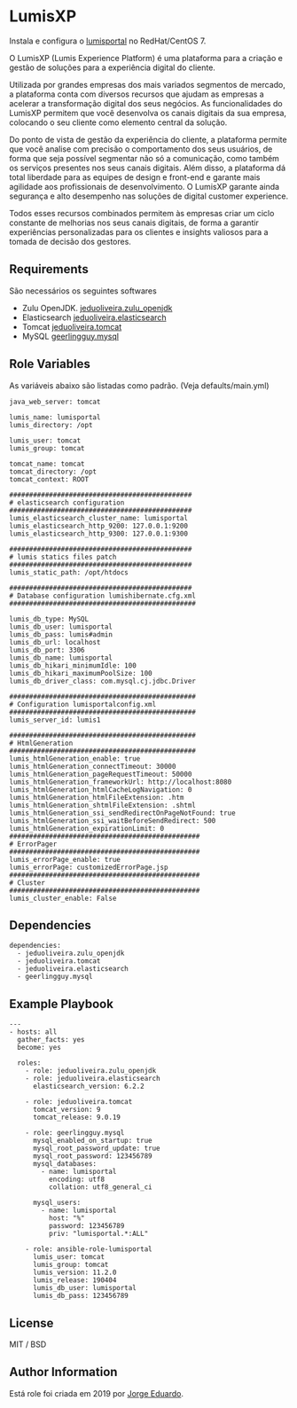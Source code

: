 LumisXP
=========

Instala e configura o [lumisportal](https://lumisxp.lumis.com.br/doc/lumisportal/11.2.0/pt-BR/lumis.installation_and_configuration.system_requirements.html) no RedHat/CentOS 7.

O LumisXP (Lumis Experience Platform) é uma plataforma para a criação e gestão de soluções para a experiência digital do cliente.

Utilizada por grandes empresas dos mais variados segmentos de mercado, a plataforma conta com diversos recursos que ajudam as empresas a acelerar a transformação digital dos seus negócios. As funcionalidades do LumisXP permitem que você desenvolva os canais digitais da sua empresa, colocando o seu cliente como elemento central da solução.

Do ponto de vista de gestão da experiência do cliente, a plataforma permite que você analise com precisão o comportamento dos seus usuários, de forma que seja possível segmentar não só a comunicação, como também os serviços presentes nos seus canais digitais. Além disso, a plataforma dá total liberdade para as equipes de design e front-end e garante mais agilidade aos profissionais de desenvolvimento. O LumisXP garante ainda segurança e alto desempenho nas soluções de digital customer experience.

Todos esses recursos combinados permitem às empresas criar um ciclo constante de melhorias nos seus canais digitais, de forma a garantir experiências personalizadas para os clientes e insights valiosos para a tomada de decisão dos gestores.

Requirements
------------

São necessários os seguintes softwares 

- Zulu OpenJDK. [jeduoliveira.zulu_openjdk](https://galaxy.ansible.com/jeduoliveira/zulu_openjdk)
- Elasticsearch [jeduoliveira.elasticsearch](https://galaxy.ansible.com/jeduoliveira/elasticsearch)
- Tomcat [jeduoliveira.tomcat](https://galaxy.ansible.com/jeduoliveira/tomcat)
- MySQL [geerlingguy.mysql](https://galaxy.ansible.com/geerlingguy/mysql)


Role Variables
--------------
As variáveis abaixo são listadas como padrão. (Veja defaults/main.yml)

    java_web_server: tomcat

    lumis_name: lumisportal
    lumis_directory: /opt

    lumis_user: tomcat
    lumis_group: tomcat

    tomcat_name: tomcat
    tomcat_directory: /opt
    tomcat_context: ROOT

    ##############################################
    # elasticsearch configuration
    ##############################################
    lumis_elasticsearch_cluster_name: lumisportal
    lumis_elasticsearch_http_9200: 127.0.0.1:9200
    lumis_elasticsearch_http_9300: 127.0.0.1:9300

    ##############################################
    # lumis statics files patch
    ##############################################
    lumis_static_path: /opt/htdocs

    ##############################################
    # Database configuration lumishibernate.cfg.xml
    ###############################################

    lumis_db_type: MySQL
    lumis_db_user: lumisportal
    lumis_db_pass: lumis#admin
    lumis_db_url: localhost
    lumis_db_port: 3306
    lumis_db_name: lumisportal
    lumis_db_hikari_minimumIdle: 100
    lumis_db_hikari_maximumPoolSize: 100
    lumis_db_driver_class: com.mysql.cj.jdbc.Driver

    ###############################################
    # Configuration lumisportalconfig.xml
    ###############################################
    lumis_server_id: lumis1

    ###############################################
    # HtmlGeneration
    ###############################################
    lumis_htmlGeneration_enable: true
    lumis_htmlGeneration_connectTimeout: 30000
    lumis_htmlGeneration_pageRequestTimeout: 50000
    lumis_htmlGeneration_frameworkUrl: http://localhost:8080
    lumis_htmlGeneration_htmlCacheLogNavigation: 0
    lumis_htmlGeneration_htmlFileExtension: .htm
    lumis_htmlGeneration_shtmlFileExtension: .shtml
    lumis_htmlGeneration_ssi_sendRedirectOnPageNotFound: true
    lumis_htmlGeneration_ssi_waitBeforeSendRedirect: 500
    lumis_htmlGeneration_expirationLimit: 0
    ################################################
    # ErrorPager
    ################################################
    lumis_errorPage_enable: true
    lumis_errorPage: customizedErrorPage.jsp
    ################################################
    # Cluster
    ################################################
    lumis_cluster_enable: False
    

Dependencies
------------
  
    dependencies:
      - jeduoliveira.zulu_openjdk
      - jeduoliveira.tomcat
      - jeduoliveira.elasticsearch
      - geerlingguy.mysql


Example Playbook
----------------

    ---
    - hosts: all
      gather_facts: yes
      become: yes

      roles:    
        - role: jeduoliveira.zulu_openjdk
        - role: jeduoliveira.elasticsearch
          elasticsearch_version: 6.2.2

        - role: jeduoliveira.tomcat
          tomcat_version: 9
          tomcat_release: 9.0.19
        
        - role: geerlingguy.mysql
          mysql_enabled_on_startup: true
          mysql_root_password_update: true
          mysql_root_password: 123456789
          mysql_databases:
            - name: lumisportal
              encoding: utf8
              collation: utf8_general_ci
         
          mysql_users:
            - name: lumisportal
              host: "%"
              password: 123456789
              priv: "lumisportal.*:ALL"
        
        - role: ansible-role-lumisportal
          lumis_user: tomcat
          lumis_group: tomcat
          lumis_version: 11.2.0
          lumis_release: 190404
          lumis_db_user: lumisportal
          lumis_db_pass: 123456789

License
-------

MIT / BSD

Author Information
------------------

Está role foi criada em 2019 por [Jorge Eduardo](https://www.linkedin.com/in/jorgeeduardo/).